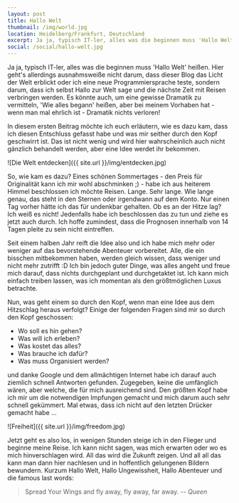 ```yaml
---
layout: post
title: Hallo Welt
thumbnail: /img/world.jpg
location: Heidelberg/Frankfurt, Deutschland
excerpt: Ja ja, typisch IT-ler, alles was die beginnen muss 'Hallo Welt' heißen. Hier geht's allerdings ausnahmsweiße nicht darum, dass dieser Blog das Licht der Welt erblickt oder ich eine neue Programmiersprache teste, sondern darum, dass ich selbst Hallo zur Welt sage und die nächste Zeit mit Reisen verbringen werden.
social: /social/hallo-welt.jpg
---
```


Ja ja, typisch IT-ler, alles was die beginnen muss 'Hallo Welt' heißen. Hier geht's allerdings ausnahmsweiße nicht darum, dass dieser Blog das Licht der Welt erblickt oder ich eine neue Programmiersprache teste, sondern darum, dass ich selbst Hallo zur Welt sage und die nächste Zeit mit Reisen verbringen werden. Es könnte auch, um eine gewisse Dramatik zu vermitteln, 'Wie alles begann' heißen, aber bei meinem Vorhaben hat - wenn man mal ehrlich ist - Dramatik nichts verloren!

In diesem ersten Beitrag möchte ich euch erläutern, wie es dazu kam, dass ich diesen Entschluss gefasst habe und was mir seither durch den Kopf geschwirrt ist. Das ist nicht wenig und wird hier wahrscheinlich auch nicht gänzlich behandelt werden, aber eine Idee werdet ihr bekommen.

![Die Welt entdecken]({{ site.url }}/img/entdecken.jpg)

So, wie kam es dazu? Eines schönen Sommertages - den Preis für Originalität kann ich mir wohl abschminken ;) - habe ich aus heiterem Himmel beschlossen ich möchte Reisen. Lange. Sehr lange. Wie lange genau, das steht in den Sternen oder irgendwann auf dem Konto. Nur einen Tag vorher hätte ich das für undenkbar gehalten. Ob es an der Hitze lag? Ich weiß es nicht! Jedenfalls habe ich beschlossen das zu tun und ziehe es jetzt auch durch. Ich hoffe zumindest, dass die Prognosen innerhalb von 14 Tagen pleite zu sein nicht eintreffen. 

Seit einem halben Jahr reift die Idee also und ich habe mich mehr oder weniger auf das bevorstehende Abenteuer vorbereitet. Alle, die ein bisschen mitbekommen haben, werden gleich wissen, dass weniger und nicht mehr zutrifft :D Ich bin jedoch guter Dinge, was alles angeht und freue mich darauf, dass nichts durchgeplant und durchgetaktet ist. Ich kann mich einfach treiben lassen, was ich momentan als den größtmöglichen Luxus betrachte.

Nun, was geht einem so durch den Kopf, wenn man eine Idee aus dem Hitzschlag heraus verfolgt? Einige der folgenden Fragen sind mir so durch den Kopf geschossen:

* Wo soll es hin gehen?
* Was will ich erleben?
* Was kostet das alles?
* Was brauche ich dafür?
* Was muss Organisiert werden?

und danke Google und dem allmächtigen Internet habe ich darauf auch ziemlich schnell Antworten gefunden. Zugegeben, keine die umfänglich wären, aber welche, die für mich ausreichend sind. Den größten Kopf habe ich mir um die notwendigen Impfungen gemacht und mich darum auch sehr schnell gekümmert. Mal etwas, dass ich nicht auf den letzten Drücker gemacht habe ...

![Freiheit]({{ site.url }}/img/freedom.jpg)

Jetzt geht es also los, in wenigen Stunden steige ich in den Flieger und beginne meine Reise. Ich kann nicht sagen, was mich erwarten oder wo es mich hinverschlagen wird. All das wird die Zukunft zeigen. Und all all das kann man dann hier nachlesen und in hoffentlich gelungenen Bildern bewundern. Kurzum Hallo Welt, Hallo Ungewissheit, Hallo Abenteuer und die famous last words:

> Spread Your Wings and fly away, fly away, far away. -- <cite>Queen</cite>
